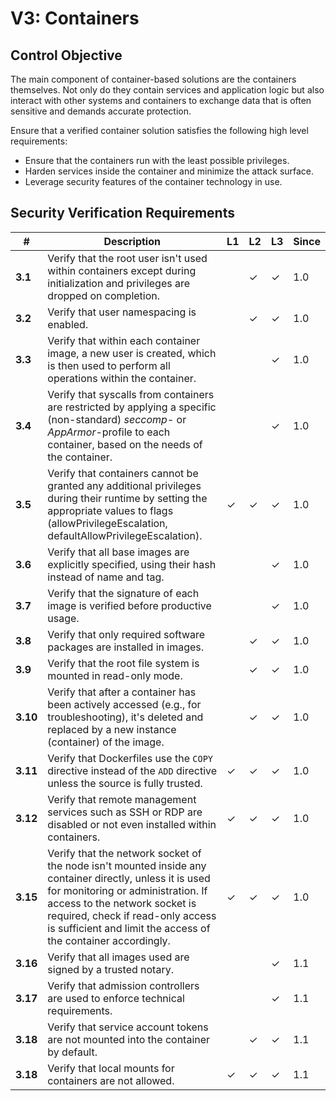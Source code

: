 # V3: Containers

## Control Objective

The main component of container-based solutions are the containers themselves. Not only do they contain services and application logic but also interact with other systems and containers to exchange data that is often sensitive and demands accurate protection.

Ensure that a verified container solution satisfies the following high level requirements:

* Ensure that the containers run with the least possible privileges.
* Harden services inside the container and minimize the attack surface.
* Leverage security features of the container technology in use.

## Security Verification Requirements

| # | Description | L1 | L2 | L3 | Since |
| --- | --- | --- | --- | -- | -- |
| **3.1** | Verify that the root user isn't used within containers except during initialization and privileges are dropped on completion. |  | ✓ | ✓ | 1.0 |
| **3.2** | Verify that user namespacing is enabled. |  | ✓ | ✓ | 1.0 |
| **3.3** | Verify that within each container image, a new user is created, which is then used to perform all operations within the container. |  |  | ✓ | 1.0 |
| **3.4** | Verify that syscalls from containers are restricted by applying a specific (non-standard) _seccomp_- or _AppArmor_-profile to each container, based on the needs of the container. |  |  | ✓ | 1.0 |
| **3.5** | Verify that containers cannot be granted any additional privileges during their runtime by setting the appropriate values to flags (allowPrivilegeEscalation, defaultAllowPrivilegeEscalation). | ✓ | ✓ | ✓ | 1.0 |
| **3.6** | Verify that all base images are explicitly specified, using their hash instead of name and tag. |  |  | ✓ | 1.0 |
| **3.7** | Verify that the signature of each image is verified before productive usage. | |  | ✓ | 1.0 |
| **3.8** | Verify that only required software packages are installed in images. |  | ✓ | ✓ | 1.0 |
| **3.9** | Verify that the root file system is mounted in read-only mode. |  | ✓ | ✓ | 1.0 |
| **3.10** | Verify that after a container has been actively accessed (e.g., for troubleshooting), it's deleted and replaced by a new instance (container) of the image. |  | ✓ | ✓ | 1.0 |
| **3.11** | Verify that Dockerfiles use the `COPY` directive instead of the `ADD` directive unless the source is fully trusted. | ✓ | ✓ | ✓ | 1.0 |
| **3.12** | Verify that remote management services such as SSH or RDP are disabled or not even installed within containers. | ✓ | ✓ | ✓ | 1.0 |
| **3.15** | Verify that the network socket of the node isn't mounted inside any container directly, unless it is used for monitoring or administration. If access to the network socket is required, check if read-only access is sufficient and limit the access of the container accordingly. | ✓ | ✓ | ✓ | 1.0 |
| **3.16** | Verify that all images used are signed by a trusted notary. |  |  | ✓ | 1.1 |
| **3.17** | Verify that admission controllers are used to enforce technical requirements. |  |  | ✓ | 1.1 |
| **3.18** | Verify that service account tokens are not mounted into the container by default. |  | ✓ | ✓ | 1.1 |
| **3.18** | Verify that local mounts for containers are not allowed. | ✓ | ✓ | ✓ | 1.1 |